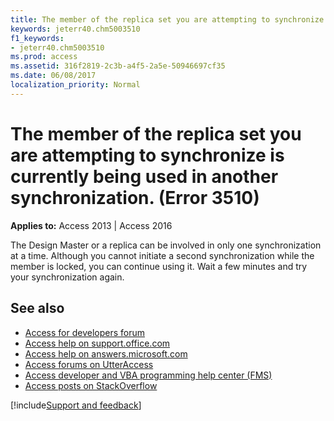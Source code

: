```yaml
---
title: The member of the replica set you are attempting to synchronize is currently being used in another synchronization. (Error 3510)
keywords: jeterr40.chm5003510
f1_keywords:
- jeterr40.chm5003510
ms.prod: access
ms.assetid: 316f2819-2c3b-a4f5-2a5e-50946697cf35
ms.date: 06/08/2017
localization_priority: Normal
---
```



# The member of the replica set you are attempting to synchronize is currently being used in another synchronization. (Error 3510)

  

**Applies to:** Access 2013 | Access 2016

The Design Master or a replica can be involved in only one synchronization at a time. Although you cannot initiate a second synchronization while the member is locked, you can continue using it. Wait a few minutes and try your synchronization again.

## See also

- [Access for developers forum](https://social.msdn.microsoft.com/Forums/office/home?forum=accessdev)
- [Access help on support.office.com](https://support.office.com/search/results?query=Access)
- [Access help on answers.microsoft.com](https://answers.microsoft.com/)
- [Access forums on UtterAccess](https://www.utteraccess.com/forum/index.php?act=idx)
- [Access developer and VBA programming help center (FMS)](https://www.fmsinc.com/MicrosoftAccess/developer/)
- [Access posts on StackOverflow](https://stackoverflow.com/questions/tagged/ms-access)

[!include[Support and feedback](~/includes/feedback-boilerplate.md)]